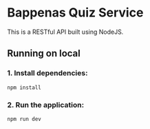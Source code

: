 # Bappenas Quiz Service
This is a RESTful API built using NodeJS.


## Running on local
### 1. Install dependencies:
```console
npm install
```
### 2. Run the application:
```console
npm run dev
```